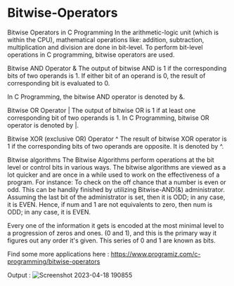 # Bitwise-Operators
Bitwise Operators in C Programming
In the arithmetic-logic unit (which is within the CPU), mathematical operations like: addition, subtraction, multiplication and division are done in bit-level. To perform bit-level operations in C programming, bitwise operators are used.

Bitwise AND Operator &
The output of bitwise AND is 1 if the corresponding bits of two operands is 1. If either bit of an operand is 0, the result of corresponding bit is evaluated to 0.

In C Programming, the bitwise AND operator is denoted by &.

Bitwise OR Operator |
The output of bitwise OR is 1 if at least one corresponding bit of two operands is 1. In C Programming, bitwise OR operator is denoted by |.

Bitwise XOR (exclusive OR) Operator ^
The result of bitwise XOR operator is 1 if the corresponding bits of two operands are opposite. It is denoted by ^.

Bitwise algorithms
The Bitwise Algorithms perform operations at the bit level or control bits in various ways. The bitwise algorithms are viewed as a lot quicker and are once in a while used to work on the effectiveness of a program. For instance: To check on the off chance that a number is even or odd. This can be handily finished by utilizing Bitwise-AND(&) administrator. Assuming the last bit of the administrator is set, then it is ODD; in any case, it is EVEN. Hence, if num and 1 are not equivalents to zero, then num is ODD; in any case, it is EVEN.

Every one of the information it gets is encoded at the most minimal level to a progression of zeros and ones. (0 and 1), and this is the primary way it figures out any order it's given. This series of 0 and 1 are known as bits.

Find some more applications here :
https://www.programiz.com/c-programming/bitwise-operators


Output :
![Screenshot 2023-04-18 190855](https://user-images.githubusercontent.com/125973911/232795795-800df6e8-f518-4909-a0a0-89b316459baa.png)
